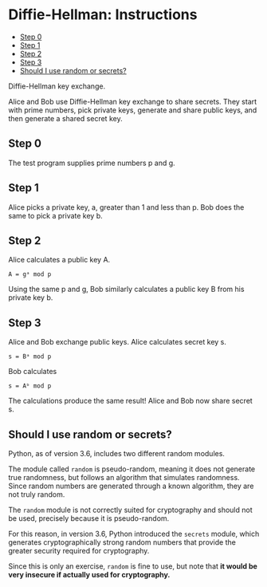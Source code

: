 # Diffie-Hellman: Instructions

- [Step 0](#step-0)
- [Step 1](#step-1)
- [Step 2](#step-2)
- [Step 3](#step-3)
- [Should I use random or secrets?](#should-i-use-random-or-secrets)

Diffie-Hellman key exchange.

Alice and Bob use Diffie-Hellman key exchange to share secrets. They start with
prime numbers, pick private keys, generate and share public keys, and then
generate a shared secret key.

## Step 0

The test program supplies prime numbers p and g.

## Step 1

Alice picks a private key, a, greater than 1 and less than p. Bob does the same
to pick a private key b.

## Step 2

Alice calculates a public key A.

    A = gᵃ mod p

Using the same p and g, Bob similarly calculates a public key B from his private
key b.

## Step 3

Alice and Bob exchange public keys. Alice calculates secret key s.

    s = Bᵃ mod p

Bob calculates

    s = Aᵇ mod p

The calculations produce the same result! Alice and Bob now share secret s.

## Should I use random or secrets?

Python, as of version 3.6, includes two different random modules.

The module called `random` is pseudo-random, meaning it does not generate true
randomness, but follows an algorithm that simulates randomness. Since random
numbers are generated through a known algorithm, they are not truly random.

The `random` module is not correctly suited for cryptography and should not be
used, precisely because it is pseudo-random.

For this reason, in version 3.6, Python introduced the `secrets` module, which
generates cryptographically strong random numbers that provide the greater
security required for cryptography.

Since this is only an exercise, `random` is fine to use, but note that **it
would be very insecure if actually used for cryptography.**
